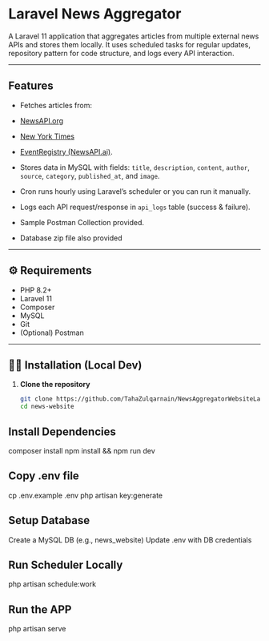# Laravel News Aggregator

A Laravel 11 application that aggregates articles from multiple external news APIs and stores them locally. It uses scheduled tasks for regular updates, repository pattern for code structure, and logs every API interaction.

---

## Features

-  Fetches articles from:
  - [NewsAPI.org](https://newsapi.org/)
  - [New York Times](https://developer.nytimes.com/)
  - [EventRegistry (NewsAPI.ai)](https://eventregistry.org/).

-  Stores data in MySQL with fields: `title`, `description`, `content`, `author`, `source`, `category`, `published_at`, and `image`.
-  Cron runs hourly using Laravel’s scheduler or you can run it manually.
-  Logs each API request/response in `api_logs` table (success & failure).
-  Sample Postman Collection provided.
-  Database zip file also provided

---

## ⚙️ Requirements

- PHP 8.2+
- Laravel 11
- Composer
- MySQL
- Git
- (Optional) Postman

---

## 🧑‍💻 Installation (Local Dev)

1. **Clone the repository**
   ```bash
   git clone https://github.com/TahaZulqarnain/NewsAggregatorWebsiteLaravel.git
   cd news-website

## Install Dependencies

composer install
npm install && npm run dev

## Copy .env file

cp .env.example .env
php artisan key:generate

## Setup Database

Create a MySQL DB (e.g., news_website)
Update .env with DB credentials

## Run Scheduler Locally

php artisan schedule:work

## Run the APP

php artisan serve
